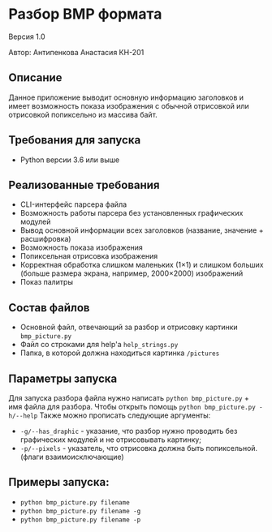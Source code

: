 ﻿# Разбор BMP формата
Версия 1.0

Автор: Антипенкова Анастасия КН-201

## Описание
Данное приложение выводит основную информацию заголовков и имеет возможность показа изображения с обычной отрисовкой или отрисовкой попиксельно из массива байт.

## Требования для запуска
* Python версии 3.6 или выше

## Реализованные требования
* CLI-интерфейс парсера файла
* Возможность работы парсера без установленных графических модулей
* Вывод основной информации всех заголовков (название, значение + расшифровка)
* Возможность показа изображения
* Попиксельная отрисовка изображения
* Корректная обработка слишком маленьких (1×1) и слишком больших (больше размера экрана, например, 2000×2000) изображений
* Показ палитры

## Состав файлов
* Основной файл, отвечающий за разбор и отрисовку картинки `bmp_picture.py`
* Файл со строками для help'a `help_strings.py`
* Папка, в которой должна находиться картинка `/pictures`

## Параметры запуска
Для запуска разбора файла нужно написать `python bmp_picture.py` + имя файла для разбора.
Чтобы открыть помощь `python bmp_picture.py -h/--help`
Также можно прописать следующие аргументы:
* `-g/--has_draphic` - указание, что разбор нужно проводить без графических модулей и не отрисовывать картинку;
* `-p/--pixels` - указатель, что отрисовка должна быть попиксельной.
(флаги взаимоисключающие)

## Примеры запуска:
* `python bmp_picture.py filename`
* `python bmp_picture.py filename -g`
* `python bmp_picture.py filename -p`
